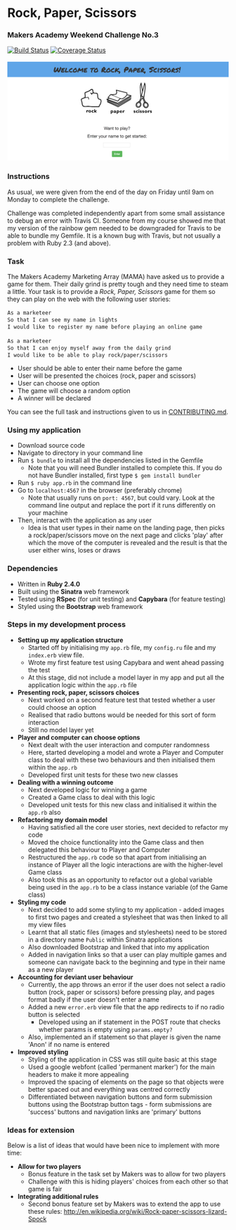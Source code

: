 # Rock, Paper, Scissors
### Makers Academy Weekend Challenge No.3

[![Build Status](https://travis-ci.org/KatHicks/rps-challenge.svg?branch=master)](https://travis-ci.org/KatHicks/rps-challenge) [![Coverage Status](https://coveralls.io/repos/github/KatHicks/rps-challenge/badge.svg?branch=master)](https://coveralls.io/github/KatHicks/rps-challenge?branch=master)

![Landing Page](/docs/landing_page.png?raw=true "Screenshot of landing page")

### Instructions

As usual, we were given from the end of the day on Friday until 9am on Monday to complete the challenge.

Challenge was completed independently apart from some small assistance to debug an error with Travis CI. Someone from my course showed me that my version of the rainbow gem needed to be downgraded for Travis to be able to bundle my Gemfile. It is a known bug with Travis, but not usually a problem with Ruby 2.3 (and above).

### Task

The Makers Academy Marketing Array (MAMA) have asked us to provide a game for them. Their daily grind is pretty tough and they need time to steam a little. Your task is to provide a _Rock, Paper, Scissors_ game for them so they can play on the web with the following user stories:

```
As a marketeer
So that I can see my name in lights
I would like to register my name before playing an online game

As a marketeer
So that I can enjoy myself away from the daily grind
I would like to be able to play rock/paper/scissors
```

* User should be able to enter their name before the game
* User will be presented the choices (rock, paper and scissors)
* User can choose one option
* The game will choose a random option
* A winner will be declared

You can see the full task and instructions given to us in [CONTRIBUTING.md](rps-challenge/CONTRIBUTING.md).

### Using my application

* Download source code
* Navigate to directory in your command line
* Run `$ bundle` to install all the dependencies listed in the Gemfile
  * Note that you will need Bundler installed to complete this. If you do not have Bundler installed, first type `$ gem install bundler`
* Run `$ ruby app.rb` in the command line
* Go to `localhost:4567` in the browser (preferably chrome)
  * Note that usually runs on `port: 4567`, but could vary. Look at the command line output and replace the port if it runs differently on your machine
* Then, interact with the application as any user
  * Idea is that user types in their name on the landing page, then picks a rock/paper/scissors move on the next page and clicks 'play' after which the move of the computer is revealed and the result is that the user either wins, loses or draws

### Dependencies

* Written in **Ruby 2.4.0**
* Built using the **Sinatra** web framework
* Tested using **RSpec** (for unit testing) and **Capybara** (for feature testing)
* Styled using the **Bootstrap** web framework

### Steps in my development process

* **Setting up my application structure**
  * Started off by initialising my `app.rb` file, my `config.ru` file and my `index.erb` view file.
  * Wrote my first feature test using Capybara and went ahead passing the test
  * At this stage, did not include a model layer in my app and put all the application logic within the `app.rb` file
* **Presenting rock, paper, scissors choices**
  * Next worked on a second feature test that tested whether a user could choose an option
  * Realised that radio buttons would be needed for this sort of form interaction
  * Still no model layer yet
* **Player and computer can choose options**
  * Next dealt with the user interaction and computer randomness
  * Here, started developing a model and wrote a Player and Computer class to deal with these two behaviours and then initialised them within the `app.rb`
  * Developed first unit tests for these two new classes
* **Dealing with a winning outcome**
  * Next developed logic for winning a game
  * Created a Game class to deal with this logic
  * Developed unit tests for this new class and initialised it within the `app.rb` also
* **Refactoring my domain model**
  * Having satisfied all the core user stories, next decided to refactor my code
  * Moved the choice functionality into the Game class and then delegated this behaviour to Player and Computer
  * Restructured the `app.rb` code so that apart from initialising an instance of Player all the logic interactions are with the higher-level Game class
  * Also took this as an opportunity to refactor out a global variable being used in the `app.rb` to be a class instance variable (of the Game class)
* **Styling my code**
  * Next decided to add some styling to my application - added images to first two pages and created a stylesheet that was then linked to all my view files
  * Learnt that all static files (images and stylesheets) need to be stored in a directory name `Public` within Sinatra applications
  * Also downloaded Bootstrap and linked that into my application
  * Added in navigation links so that a user can play multiple games and someone can navigate back to the beginning and type in their name as a new player
* **Accounting for deviant user behaviour**
  * Currently, the app throws an error if the user does not select a radio button (rock, paper or scissors) before pressing play, and pages format badly if the user doesn't enter a name
  * Added a new `error.erb` view file that the app redirects to if no radio button is selected
    * Developed using an if statement in the POST route that checks whether params is empty using `params.empty?`
  * Also, implemented an if statement so that player is given the name 'Anon' if no name is entered
* **Improved styling**
  * Styling of the application in CSS was still quite basic at this stage
  * Used a google webfont (called 'permanent marker') for the main headers to make it more appealing
  * Improved the spacing of elements on the page so that objects were better spaced out and everything was centred correctly
  * Differentiated between navigation buttons and form submission buttons using the Bootstrap button tags - form submissions are 'success' buttons and navigation links are 'primary' buttons

### Ideas for extension

Below is a list of ideas that would have been nice to implement with more time:
* **Allow for two players**
  * Bonus feature in the task set by Makers was to allow for two players
  * Challenge with this is hiding players' choices from each other so that game is fair
* **Integrating additional rules**
  * Second bonus feature set by Makers was to extend the app to use these rules: http://en.wikipedia.org/wiki/Rock-paper-scissors-lizard-Spock
